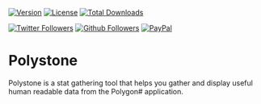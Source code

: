 
[![Version](https://img.shields.io/github/v/release/myerffoeg/polystone?sort=semver&style=for-the-badge)](https://github.com/myerffoeg/polystone/releases)
[![License](https://img.shields.io/badge/License-GNU%20General%20Public%20License%203.0-lightgrey.svg?style=for-the-badge)](LICENSE.md)
[![Total Downloads](https://img.shields.io/github/downloads/myerffoeg/polystone/total?style=for-the-badge)](https://github.com/myerffoeg/polystone/releases)

[![Twitter Followers](https://img.shields.io/twitter/follow/geofmigliacci.svg?logo=twitter&style=for-the-badge&label=Follow)](https://twitter.com/geofmigliacci)
[![Github Followers](https://img.shields.io/github/followers/geofmigliacci?logo=github&style=for-the-badge)](https://github.com/geofmigliacci)
[![PayPal](https://img.shields.io/badge/Donate-PayPal-ff3f59.svg?style=for-the-badge)](https://www.paypal.me/geofmigliacci)

# Polystone

Polystone is a stat gathering tool that helps you gather and display useful human readable data from the Polygon# application.
